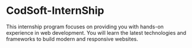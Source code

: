 # CodSoft-InternShip
This internship program focuses on providing you with hands-on experience in web development. You will learn the latest technologies and frameworks to build modern and responsive websites.
